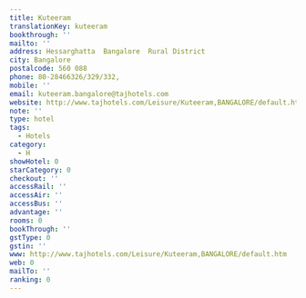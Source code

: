 ```yaml
---
title: Kuteeram
translationKey: kuteeram
bookthrough: ''
mailto: ''
address: Hessarghatta  Bangalore  Rural District
city: Bangalore
postalcode: 560 088
phone: 80-28466326/329/332,
mobile: ''
email: kuteeram.bangalore@tajhotels.com
website: http://www.tajhotels.com/Leisure/Kuteeram,BANGALORE/default.htm
note: ''
type: hotel
tags:
  - Hotels
category:
  - H
showHotel: 0
starCategory: 0
checkout: ''
accessRail: ''
accessAir: ''
accessBus: ''
advantage: ''
rooms: 0
bookThrough: ''
gstType: 0
gstin: ''
www: http://www.tajhotels.com/Leisure/Kuteeram,BANGALORE/default.htm
web: 0
mailTo: ''
ranking: 0
---
```







